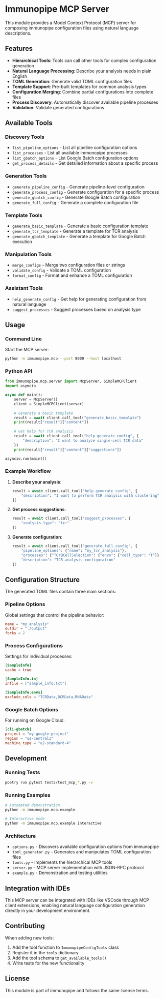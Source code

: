 # Immunopipe MCP Server

This module provides a Model Context Protocol (MCP) server for composing immunopipe configuration files using natural language descriptions.

## Features

- **Hierarchical Tools**: Tools can call other tools for complex configuration generation
- **Natural Language Processing**: Describe your analysis needs in plain English
- **TOML Generation**: Generate valid TOML configuration files
- **Template Support**: Pre-built templates for common analysis types
- **Configuration Merging**: Combine partial configurations into complete files
- **Process Discovery**: Automatically discover available pipeline processes
- **Validation**: Validate generated configurations

## Available Tools

### Discovery Tools
- `list_pipeline_options` - List all pipeline configuration options
- `list_processes` - List all available immunopipe processes  
- `list_gbatch_options` - List Google Batch configuration options
- `get_process_details` - Get detailed information about a specific process

### Generation Tools
- `generate_pipeline_config` - Generate pipeline-level configuration
- `generate_process_config` - Generate configuration for a specific process
- `generate_gbatch_config` - Generate Google Batch configuration
- `generate_full_config` - Generate a complete configuration file

### Template Tools
- `generate_basic_template` - Generate a basic configuration template
- `generate_tcr_template` - Generate a template for TCR analysis
- `generate_gbatch_template` - Generate a template for Google Batch execution

### Manipulation Tools
- `merge_configs` - Merge two configuration files or strings
- `validate_config` - Validate a TOML configuration
- `format_config` - Format and enhance a TOML configuration

### Assistant Tools
- `help_generate_config` - Get help for generating configuration from natural language
- `suggest_processes` - Suggest processes based on analysis type

## Usage

### Command Line

Start the MCP server:

```bash
python -m immunopipe.mcp --port 8000 --host localhost
```

### Python API

```python
from immunopipe.mcp.server import McpServer, SimpleMCPClient
import asyncio

async def main():
    server = McpServer()
    client = SimpleMCPClient(server)
    
    # Generate a basic template
    result = await client.call_tool("generate_basic_template")
    print(result["result"]["content"])
    
    # Get help for TCR analysis
    result = await client.call_tool("help_generate_config", {
        "description": "I want to analyze single-cell TCR data"
    })
    print(result["result"]["content"]["suggestions"])

asyncio.run(main())
```

### Example Workflow

1. **Describe your analysis**:
   ```python
   result = await client.call_tool("help_generate_config", {
       "description": "I want to perform TCR analysis with clustering"
   })
   ```

2. **Get process suggestions**:
   ```python
   result = await client.call_tool("suggest_processes", {
       "analysis_type": "tcr"
   })
   ```

3. **Generate configuration**:
   ```python
   result = await client.call_tool("generate_full_config", {
       "pipeline_options": {"name": "my_tcr_analysis"},
       "processes": {"TOrBCellSelection": {"envs": {"cell_type": "T"}}},
       "description": "TCR analysis configuration"
   })
   ```

## Configuration Structure

The generated TOML files contain three main sections:

### Pipeline Options
Global settings that control the pipeline behavior:
```toml
name = "my_analysis"
outdir = "./output"
forks = 2
```

### Process Configurations
Settings for individual processes:
```toml
[SampleInfo]
cache = true

[SampleInfo.in]
infile = ["sample_info.txt"]

[SampleInfo.envs]
exclude_cols = "TCRData,BCRData,RNAData"
```

### Google Batch Options
For running on Google Cloud:
```toml
[cli-gbatch]
project = "my-google-project"
region = "us-central1"
machine_type = "e2-standard-4"
```

## Development

### Running Tests

```bash
poetry run pytest tests/test_mcp_*.py -v
```

### Running Examples

```bash
# Automated demonstration
python -m immunopipe.mcp.example

# Interactive mode
python -m immunopipe.mcp.example interactive
```

### Architecture

- `options.py` - Discovers available configuration options from immunopipe
- `toml_generator.py` - Generates and manipulates TOML configuration files
- `tools.py` - Implements the hierarchical MCP tools
- `server.py` - MCP server implementation with JSON-RPC protocol
- `example.py` - Demonstration and testing utilities

## Integration with IDEs

This MCP server can be integrated with IDEs like VSCode through MCP client extensions, enabling natural language configuration generation directly in your development environment.

## Contributing

When adding new tools:

1. Add the tool function to `ImmunopipeConfigTools` class
2. Register it in the `tools` dictionary
3. Add the tool schema to `get_available_tools()`
4. Write tests for the new functionality

## License

This module is part of immunopipe and follows the same license terms.